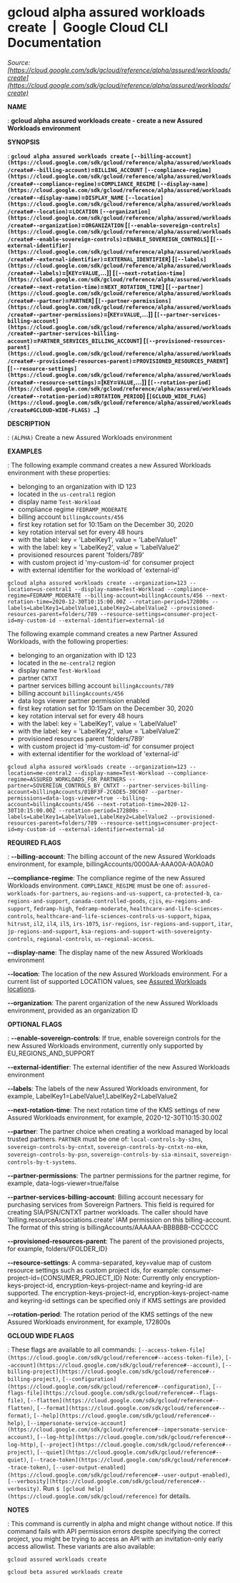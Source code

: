 # gcloud alpha assured workloads create  |  Google Cloud CLI Documentation

*Source: [https://cloud.google.com/sdk/gcloud/reference/alpha/assured/workloads/create](https://cloud.google.com/sdk/gcloud/reference/alpha/assured/workloads/create)*

**NAME**

: **gcloud alpha assured workloads create - create a new Assured Workloads environment**

**SYNOPSIS**

: **`gcloud alpha assured workloads create` `[--billing-account](https://cloud.google.com/sdk/gcloud/reference/alpha/assured/workloads/create#--billing-account)`=`BILLING_ACCOUNT` `[--compliance-regime](https://cloud.google.com/sdk/gcloud/reference/alpha/assured/workloads/create#--compliance-regime)`=`COMPLIANCE_REGIME` `[--display-name](https://cloud.google.com/sdk/gcloud/reference/alpha/assured/workloads/create#--display-name)`=`DISPLAY_NAME` `[--location](https://cloud.google.com/sdk/gcloud/reference/alpha/assured/workloads/create#--location)`=`LOCATION` `[--organization](https://cloud.google.com/sdk/gcloud/reference/alpha/assured/workloads/create#--organization)`=`ORGANIZATION` [`[--enable-sovereign-controls](https://cloud.google.com/sdk/gcloud/reference/alpha/assured/workloads/create#--enable-sovereign-controls)`=`ENABLE_SOVEREIGN_CONTROLS`] [`[--external-identifier](https://cloud.google.com/sdk/gcloud/reference/alpha/assured/workloads/create#--external-identifier)`=`EXTERNAL_IDENTIFIER`] [`[--labels](https://cloud.google.com/sdk/gcloud/reference/alpha/assured/workloads/create#--labels)`=[`KEY`=`VALUE`,…]] [`[--next-rotation-time](https://cloud.google.com/sdk/gcloud/reference/alpha/assured/workloads/create#--next-rotation-time)`=`NEXT_ROTATION_TIME`] [`[--partner](https://cloud.google.com/sdk/gcloud/reference/alpha/assured/workloads/create#--partner)`=`PARTNER`] [`[--partner-permissions](https://cloud.google.com/sdk/gcloud/reference/alpha/assured/workloads/create#--partner-permissions)`=[`KEY`=`VALUE`,…]] [`[--partner-services-billing-account](https://cloud.google.com/sdk/gcloud/reference/alpha/assured/workloads/create#--partner-services-billing-account)`=`PARTNER_SERVICES_BILLING_ACCOUNT`] [`[--provisioned-resources-parent](https://cloud.google.com/sdk/gcloud/reference/alpha/assured/workloads/create#--provisioned-resources-parent)`=`PROVISIONED_RESOURCES_PARENT`] [`[--resource-settings](https://cloud.google.com/sdk/gcloud/reference/alpha/assured/workloads/create#--resource-settings)`=[`KEY`=`VALUE`,…]] [`[--rotation-period](https://cloud.google.com/sdk/gcloud/reference/alpha/assured/workloads/create#--rotation-period)`=`ROTATION_PERIOD`] [`[GCLOUD_WIDE_FLAG](https://cloud.google.com/sdk/gcloud/reference/alpha/assured/workloads/create#GCLOUD-WIDE-FLAGS) …`]**

**DESCRIPTION**

: `(ALPHA)` Create a new Assured Workloads environment

**EXAMPLES**

: The following example command creates a new Assured Workloads environment with
these properties:

- belonging to an organization with ID 123
- located in the `us-central1` region
- display name `Test-Workload`
- compliance regime `FEDRAMP_MODERATE`
- billing account `billingAccounts/456`
- first key rotation set for 10:15am on the December 30, 2020
- key rotation interval set for every 48 hours
- with the label: key = 'LabelKey1', value = 'LabelValue1'
- with the label: key = 'LabelKey2', value = 'LabelValue2'
- provisioned resources parent 'folders/789'
- with custom project id 'my-custom-id' for consumer project
- with external identifier for the workload of 'external-id'

```
gcloud alpha assured workloads create --organization=123 --location=us-central1 --display-name=Test-Workload --compliance-regime=FEDRAMP_MODERATE --billing-account=billingAccounts/456 --next-rotation-time=2020-12-30T10:15:00.00Z --rotation-period=172800s --labels=LabelKey1=LabelValue1,LabelKey2=LabelValue2 --provisioned-resources-parent=folders/789 --resource-settings=consumer-project-id=my-custom-id --external-identifier=external-id
```

The following example command creates a new Partner Assured Workloads, with the
following properties:

- belonging to an organization with ID 123
- located in the `me-central2` region
- display name `Test-Workload`
- partner `CNTXT`
- partner services billing account `billingAccounts/789`
- billing account `billingAccounts/456`
- data logs viewer partner permission enabled
- first key rotation set for 10:15am on the December 30, 2020
- key rotation interval set for every 48 hours
- with the label: key = 'LabelKey1', value = 'LabelValue1'
- with the label: key = 'LabelKey2', value = 'LabelValue2'
- provisioned resources parent 'folders/789'
- with custom project id 'my-custom-id' for consumer project
- with external identifier for the workload of 'external-id'

```
gcloud alpha assured workloads create --organization=123 --location=me-central2 --display-name=Test-Workload --compliance-regime=ASSURED_WORKLOADS_FOR_PARTNERS --partner=SOVEREIGN_CONTROLS_BY_CNTXT --partner-services-billing-account=billingAccounts/01BF3F-2C6DE5-30C607 --partner-permissions=data-logs-viewer=true --billing-account=billingAccounts/456 --next-rotation-time=2020-12-30T10:15:00.00Z --rotation-period=172800s --labels=LabelKey1=LabelValue1,LabelKey2=LabelValue2 --provisioned-resources-parent=folders/789 --resource-settings=consumer-project-id=my-custom-id --external-identifier=external-id
```

**REQUIRED FLAGS**

: **--billing-account**:
The billing account of the new Assured Workloads environment, for example,
billingAccounts/0000AA-AAA00A-A0A0A0

**--compliance-regime**:
The compliance regime of the new Assured Workloads environment.
`COMPLIANCE_REGIME` must be one of:
`assured-workloads-for-partners`,
`au-regions-and-us-support`, `ca-protected-b`,
`ca-regions-and-support`, `canada-controlled-goods`,
`cjis`, `eu-regions-and-support`,
`fedramp-high`, `fedramp-moderate`,
`healthcare-and-life-sciences-controls`,
`healthcare-and-life-sciences-controls-us-support`,
`hipaa`, `hitrust`, `il2`, `il4`,
`il5`, `irs-1075`, `isr-regions`,
`isr-regions-and-support`, `itar`,
`jp-regions-and-support`,
`ksa-regions-and-support-with-sovereignty-controls`,
`regional-controls`, `us-regional-access`.

**--display-name**:
The display name of the new Assured Workloads environment

**--location**:
The location of the new Assured Workloads environment. For a current list of
supported LOCATION values, see [Assured
Workloads locations](https://cloud.google.com/assured-workloads/docs/locations).

**--organization**:
The parent organization of the new Assured Workloads environment, provided as an
organization ID

**OPTIONAL FLAGS**

: **--enable-sovereign-controls**:
If true, enable sovereign controls for the new Assured Workloads environment,
currently only supported by EU_REGIONS_AND_SUPPORT

**--external-identifier**:
The external identifier of the new Assured Workloads environment

**--labels**:
The labels of the new Assured Workloads environment, for example,
LabelKey1=LabelValue1,LabelKey2=LabelValue2

**--next-rotation-time**:
The next rotation time of the KMS settings of new Assured Workloads environment,
for example, 2020-12-30T10:15:30.00Z

**--partner**:
The partner choice when creating a workload managed by local trusted partners.
`PARTNER` must be one of:
`local-controls-by-s3ns`, `sovereign-controls-by-cntxt`,
`sovereign-controls-by-cntxt-no-ekm`,
`sovereign-controls-by-psn`,
`sovereign-controls-by-sia-minsait`,
`sovereign-controls-by-t-systems`.

**--partner-permissions**:
The partner permissions for the partner regime, for example,
data-logs-viewer=true/false

**--partner-services-billing-account**:
Billing account necessary for purchasing services from Sovereign Partners. This
field is required for creating SIA/PSN/CNTXT partner workloads. The caller
should have 'billing.resourceAssociations.create' IAM permission on this
billing-account. The format of this string is
billingAccounts/AAAAAA-BBBBBB-CCCCCC

**--provisioned-resources-parent**:
The parent of the provisioned projects, for example, folders/{FOLDER_ID}

**--resource-settings**:
A comma-separated, key=value map of custom resource settings such as custom
project ids, for example: consumer-project-id={CONSUMER_PROJECT_ID} Note:
Currently only encryption-keys-project-id, encryption-keys-project-name and
keyring-id are supported. The encryption-keys-project-id,
encryption-keys-project-name and keyring-id settings can be specified only if
KMS settings are provided

**--rotation-period**:
The rotation period of the KMS settings of the new Assured Workloads
environment, for example, 172800s

**GCLOUD WIDE FLAGS**

: These flags are available to all commands: `[--access-token-file](https://cloud.google.com/sdk/gcloud/reference#--access-token-file)`,
`[--account](https://cloud.google.com/sdk/gcloud/reference#--account)`, `[--billing-project](https://cloud.google.com/sdk/gcloud/reference#--billing-project)`,
`[--configuration](https://cloud.google.com/sdk/gcloud/reference#--configuration)`,
`[--flags-file](https://cloud.google.com/sdk/gcloud/reference#--flags-file)`,
`[--flatten](https://cloud.google.com/sdk/gcloud/reference#--flatten)`, `[--format](https://cloud.google.com/sdk/gcloud/reference#--format)`, `[--help](https://cloud.google.com/sdk/gcloud/reference#--help)`, `[--impersonate-service-account](https://cloud.google.com/sdk/gcloud/reference#--impersonate-service-account)`,
`[--log-http](https://cloud.google.com/sdk/gcloud/reference#--log-http)`,
`[--project](https://cloud.google.com/sdk/gcloud/reference#--project)`, `[--quiet](https://cloud.google.com/sdk/gcloud/reference#--quiet)`, `[--trace-token](https://cloud.google.com/sdk/gcloud/reference#--trace-token)`, `[--user-output-enabled](https://cloud.google.com/sdk/gcloud/reference#--user-output-enabled)`,
`[--verbosity](https://cloud.google.com/sdk/gcloud/reference#--verbosity)`.
Run `$ [gcloud help](https://cloud.google.com/sdk/gcloud/reference)` for details.

**NOTES**

: This command is currently in alpha and might change without notice. If this
command fails with API permission errors despite specifying the correct project,
you might be trying to access an API with an invitation-only early access
allowlist. These variants are also available:

```
gcloud assured workloads create
```

```
gcloud beta assured workloads create
```